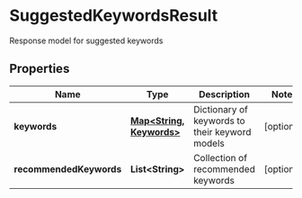 

# SuggestedKeywordsResult

Response model for suggested keywords

## Properties

| Name | Type | Description | Notes |
|------------ | ------------- | ------------- | -------------|
|**keywords** | [**Map&lt;String, Keywords&gt;**](Keywords.md) | Dictionary of keywords to their keyword models |  [optional] |
|**recommendedKeywords** | **List&lt;String&gt;** | Collection of recommended keywords |  [optional] |



